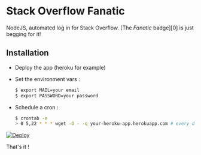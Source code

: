 
# Stack Overflow Fanatic

NodeJS, automated log in for Stack Overflow. [The *Fanatic* badge][0] is just begging for it!


## Installation

- Deploy the app (heroku for example)
- Set the environment vars :

	```BASH
	$ export MAIL=your email
	$ export PASSWORD=your password
	```

- Schedule a cron :

	```bash
	$ crontab -e
	> 0 5,22 * * * wget -O - -q your-heroku-app.herokuapp.com # every day at 5h/22h
	```

[![Deploy](https://www.herokucdn.com/deploy/button.png)](https://heroku.com/deploy?template=https://github.com/Thom-x/stackoverflow-fanatic)

That's it !
